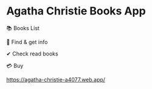 # Agatha Christie Books App

📚 Books List

🔎 Find & get info

✔ Check read books

💳 Buy

https://agatha-christie-a4077.web.app/
